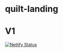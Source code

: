 # quilt-landing

# V1

[![Netlify Status](https://api.netlify.com/api/v1/badges/024f857f-b40c-4518-bcab-af0e36c3de04/deploy-status)](https://app.netlify.com/sites/hardcore-lichterman-cb8157/deploys)
